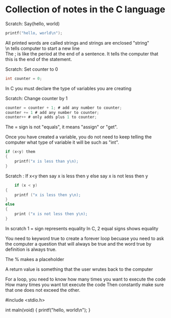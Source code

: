 # Collection of notes in the C language

Scratch:     Say(hello, world)

```C
printf("hello, world\n");
```

All printed words are called strings and strings are enclosed "string" <br>
\n tells computer to start a new line <br>
The ; is like the period at the end of a sentence. It tells the computer that this is the end of the statement.

Scratch:  Set counter to 0

```C
int counter = 0;
```

In C you must declare the type of variables you are creating

Scratch:   Change counter by 1

```C
counter = counter + 1; # add any number to counter;
counter += 1 # add any number to counter;
counter++ # only adds plus 1 to counter;
```

The = sign is not "equals", it means "assign" or "get".

Once you have created a variable, you do not need to keep telling the computer what type of variable it will be such as "int".

```C
if (x<y) them
{
    printf("x is less than y\n);
}
```

Scratch : If x<y then
say x is less then y
else
say x is not less then y

```C
    if (x < y)
{
    printf ("x is less then y\n);
}
else
{
    print ("x is not less then y\n);
}
```
In scratch 1 = sign represents equality
In C, 2 equal signs shows equality

You need to keyword true to create a forever loop becuase you need to ask the computer a question that will always be true and the word true by definition is always true.

The % makes a placeholder

A return value is something that the user wrutes back to the computer

For a loop, you need to know how many times you want to execute the code
How many times you want tot execute the code
Then constantly make sure that one does not exceed the other.


#include <stdio.h>

int maln(void)
{
        printf("hello, world\n");
}
